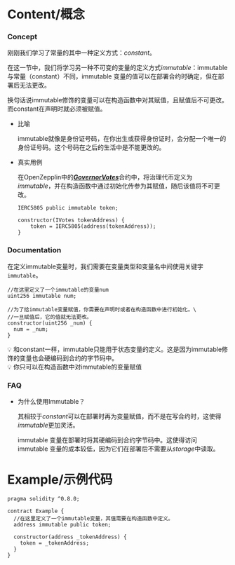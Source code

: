 # Content/概念

### Concept

刚刚我们学习了常量的其中一种定义方式：*constant*。

在这一节中，我们将学习另一种不可变的变量的定义方式*immutable*：immutable与常量（constant）不同，immutable 变量的值可以在部署合约时确定，但在部署后无法更改。

换句话说immutable修饰的变量可以在构造函数中对其赋值，且赋值后不可更改。而constant在声明时就必须被赋值。

- 比喻
    
    immutable就像是身份证号码，在你出生或获得身份证时，会分配一个唯一的身份证号码。这个号码在之后的生活中是不能更改的。
    
- 真实用例
    
    在OpenZepplin中的[***GovernorVotes***](https://github.com/OpenZeppelin/openzeppelin-contracts/blob/9ef69c03d13230aeff24d91cb54c9d24c4de7c8b/contracts/governance/extensions/GovernorVotes.sol#L15)合约中，将治理代币定义为*immutable*，并在构造函数中通过初始化传参为其赋值，随后该值将不可更改。
    
    ```solidity
    IERC5805 public immutable token;
    
    constructor(IVotes tokenAddress) {
        token = IERC5805(address(tokenAddress));
    }
    ```
    

### Documentation

在定义immutable变量时，我们需要在变量类型和变量名中间使用关键字`immutable`。

```solidity
//在这里定义了一个immutable的变量num
uint256 immutable num;

//为了给immutable变量赋值，你需要在声明时或者在构造函数中进行初始化。\
//一旦赋值后，它的值就无法更改。
constructor(uint256 _num) {
  num = _num;
}
```

<aside>
💡 和constant一样，immutable只能用于状态变量的定义。这是因为immutable修饰的变量也会硬编码到合约的字节码中。

</aside>

<aside>
💡 你只可以在构造函数中对immutable的变量赋值

</aside>

### FAQ

- 为什么使用Immutable？
    
    其相较于*constant*可以在部署时再为变量赋值，而不是在写合约时，这使得*immutable*更加灵活。
    
    immutable 变量在部署时将其硬编码到合约字节码中。这使得访问 immutable 变量的成本较低，因为它们在部署后不需要从*storage*中读取。

# Example/示例代码

```solidity
pragma solidity ^0.8.0;

contract Example {
  //在这里定义了一个immutable变量，其值需要在构造函数中定义。
  address immutable public token;

  constructor(address _tokenAddress) {
    token = _tokenAddress;
  }
}
```
